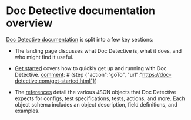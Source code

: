 # Doc Detective documentation overview

[comment]: # (test start {"id":"search-kittens"})

[Doc Detective documentation](https://doc-detective.com) is split into a few key sections:

[comment]: # (step {"action":"goTo", "url":"https://doc-detective.com"})

-   The landing page discusses what Doc Detective is, what it does, and who might find it useful.
-   [Get started](https://doc-detective.com/get-started.html) covers how to quickly get up and running with Doc Detective.
    [comment]: # (step {"action":"goTo", "url":"https://doc-detective.com/get-started.html"})
-   The [references](https://doc-detective.com/reference/) detail the various JSON objects that Doc Detective expects for configs, test specifications, tests, actions, and more. Each object schema includes an object description, field definitions, and examples.

    [comment]: # (step {"action":"goTo", "url":"https://doc-detective.com/reference/"})
    [comment]: # (step {"action":"goTo", "url":"https://doc-detective.com/reference/schemas/config.html"})
    [comment]: # (step {"action":"find", "selector":"h2#description", "matchText":"Description"})
    [comment]: # (step {"action":"find", "selector":"h2#fields", "matchText":"Fields"})
    [comment]: # (step {"action":"find", "selector":"h2#examples", "matchText":"Examples"})

[comment]: # (test end)